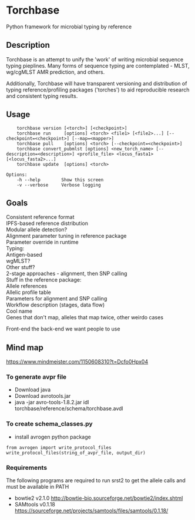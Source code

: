 # Torchbase
Python framework for microbial typing by reference

## Description
Torchbase is an attempt to unify the 'work' of writing microbial
sequence typing pieplines. Many forms of sequence typing are
contemplated - MLST, wg/cgMLST AMR prediction, and others.

Additionally, Torchbase will have transparent versioning and
distribution of typing reference/profiling packages ('torches')
to aid reproducible research and consistent typing results.

## Usage

		torchbase version [<torch>] [<checkpoint>]
		torchbase run     [options] <torch> <file1> [<file2>...] [--checkpoint=<checkpoint>] [--map=<mapper>]
		torchbase pull    [options] <torch> [--checkpoint=<checkpoint>]
		torchbase convert_pubmlst [options] <new_torch_name> [--description=<description>] <profile_file> <locus_fasta1> [<locus_fasta2>...]
		torchbase update  [options] <torch>

	Options:
		-h --help        Show this screen
		-v --verbose     Verbose logging
    

## Goals
Consistent reference format  
IPFS-based reference distribution  
Modular allele detection?  
Alignment parameter tuning in reference package  
Parameter override in runtime  
Typing:  
	Antigen-based   
	wgMLST?  
	Other stuff?  
	2-stage approaches - alignment, then SNP calling  
Stuff in the reference package:  
	Allele references  
	Allelic profile table  
	Parameters for alignment and SNP calling  
	Workflow description (stages, data flow)  
Cool name  
Genes that don't map, alleles that map twice, other weirdo cases

Front-end the back-end we want people to use

## Mind map
https://www.mindmeister.com/1150608310?t=Dcfo0Hpx04


### To generate avpr file

- Download java
- Download avrotools.jar
- java -jar avro-tools-1.8.2.jar idl torchbase/reference/schema/torchbase.avdl

### To create schema_classes.py

- install avrogen python package
```
from avrogen import write_protocol_files
write_protocol_files(string_of_avpr_file, output_dir)
```

### Requirements

The following programs are required to run srst2 to get the allele calls and must be available in PATH
- bowtie2 v2.1.0 http://bowtie-bio.sourceforge.net/bowtie2/index.shtml
- SAMtools v0.1.18 https://sourceforge.net/projects/samtools/files/samtools/0.1.18/